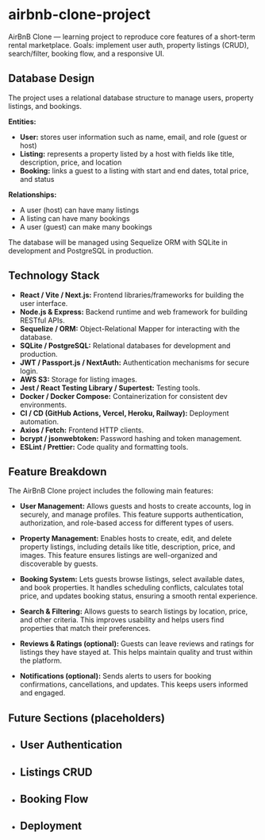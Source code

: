 ﻿# airbnb-clone-project

AirBnB Clone — learning project to reproduce core features of a short-term rental marketplace.
Goals: implement user auth, property listings (CRUD), search/filter, booking flow, and a responsive UI.

## Database Design

The project uses a relational database structure to manage users, property listings, and bookings.

**Entities:**
- **User:** stores user information such as name, email, and role (guest or host)
- **Listing:** represents a property listed by a host with fields like title, description, price, and location
- **Booking:** links a guest to a listing with start and end dates, total price, and status

**Relationships:**
- A user (host) can have many listings
- A listing can have many bookings
- A user (guest) can make many bookings

The database will be managed using Sequelize ORM with SQLite in development and PostgreSQL in production.

## Technology Stack

- **React / Vite / Next.js:** Frontend libraries/frameworks for building the user interface.
- **Node.js & Express:** Backend runtime and web framework for building RESTful APIs.
- **Sequelize / ORM:** Object-Relational Mapper for interacting with the database.
- **SQLite / PostgreSQL:** Relational databases for development and production.
- **JWT / Passport.js / NextAuth:** Authentication mechanisms for secure login.
- **AWS S3:** Storage for listing images.
- **Jest / React Testing Library / Supertest:** Testing tools.
- **Docker / Docker Compose:** Containerization for consistent dev environments.
- **CI / CD (GitHub Actions, Vercel, Heroku, Railway):** Deployment automation.
- **Axios / Fetch:** Frontend HTTP clients.
- **bcrypt / jsonwebtoken:** Password hashing and token management.
- **ESLint / Prettier:** Code quality and formatting tools.

## Feature Breakdown

The AirBnB Clone project includes the following main features:

- **User Management:** Allows guests and hosts to create accounts, log in securely, and manage profiles. This feature supports authentication, authorization, and role-based access for different types of users.

- **Property Management:** Enables hosts to create, edit, and delete property listings, including details like title, description, price, and images. This feature ensures listings are well-organized and discoverable by guests.

- **Booking System:** Lets guests browse listings, select available dates, and book properties. It handles scheduling conflicts, calculates total price, and updates booking status, ensuring a smooth rental experience.

- **Search & Filtering:** Allows guests to search listings by location, price, and other criteria. This improves usability and helps users find properties that match their preferences.

- **Reviews & Ratings (optional):** Guests can leave reviews and ratings for listings they have stayed at. This helps maintain quality and trust within the platform.

- **Notifications (optional):** Sends alerts to users for booking confirmations, cancellations, and updates. This keeps users informed and engaged.

## Future Sections (placeholders)

- ## User Authentication
- ## Listings CRUD
- ## Booking Flow
- ## Deployment
